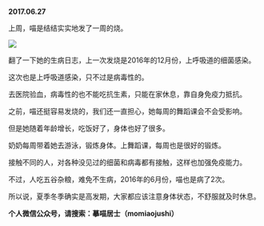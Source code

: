 
          
**2017.06.27**

上周，喵是结结实实地发了一周的烧。

![](http://imglf.nosdn.127.net/img/VURwNnNKeDNQVVQ5NVNsZmk0MDNzdFFiMHBGcW13cTkzV05UMXhkaE9SQT0.jpg)


翻了一下她的生病日志，上一次发烧是2016年的12月份，上呼吸道的细菌感染。

这次也是上呼吸道感染，只不过是病毒性的。

去医院验血，病毒性的也不能吃抗生素，只能在家休息，靠自身免疫力抵抗。

之前，喵还挺容易发烧的，我们还一直担心，她每周的舞蹈课会不会受影响。

但是她随着年龄增长，吃饭好了，身体也好了很多。

奶奶每周带着她去游泳，锻炼身体。上舞蹈课，每周也是很好的锻炼。

接触不同的人，对各种没见过的细菌和病毒都有接触，这样也加强免疫能力。

不过，人吃五谷杂粮，难免不生病，2016年的6月份，喵也是病了2次。

所以说，夏季冬季确实是高发期，大家都应该注意身体状态，不舒服就及时休息。


**个人微信公众号，请搜索：摹喵居士（momiaojushi）**

        